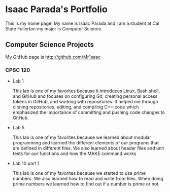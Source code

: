 # Isaac Parada's Portfolio

This is my home page! My name is Isaac Parada and I am a student at Cal State Fullerton my major is Computer Science.

## Computer Science Projects

My GitHub page is http://github.com/Mr1saac

### CPSC 120

* Lab 1

    This lab is one of my favorites because it introduces Linux, Bash shell, and GitHub and 
    focuses on configuring Git, creating personal access tokens in GitHub, and working with 
    repositories. It helped me through cloning repositories, editing, and compiling C++ code 
    which emphasized the importance of committing and pushing code changes to GitHub.

* Lab 5
  
    This lab is one of my favorites because we learned about modular programming and learned
    the different elements of our programs that are defined in different files. We also learned
    about header files and unit tests for our functions and how the MAKE command works

* Lab 10 part 1
  
    This lab is one of my favorites because we started to use prime numbers. We also learned how 
    to read and write from files. When doing prime numbers we learned how to find out if a number
    is prime or not.
